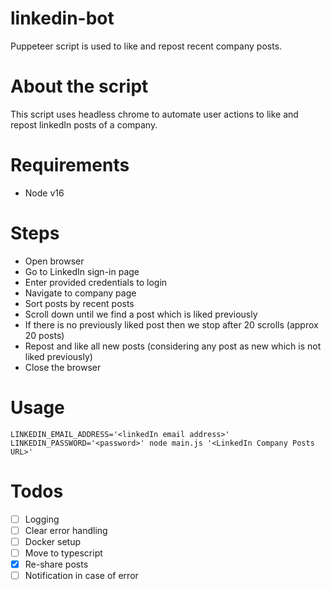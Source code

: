 # linkedin-bot
Puppeteer script is used to like and repost recent company posts.

# About the script
This script uses headless chrome to automate user actions to like and repost linkedIn posts of a company.

# Requirements

- Node v16

# Steps

- Open browser
- Go to LinkedIn sign-in page
- Enter provided credentials to login
- Navigate to company page
- Sort posts by recent posts
- Scroll down until we find a post which is liked previously
- If there is no previously liked post then we stop after 20 scrolls (approx 20 posts)
- Repost and like all new posts (considering any post as new which is not liked previously)
- Close the browser

# Usage

```
LINKEDIN_EMAIL_ADDRESS='<linkedIn email address>' LINKEDIN_PASSWORD='<password>' node main.js '<LinkedIn Company Posts URL>'
```

# Todos

- [ ] Logging
- [ ] Clear error handling
- [ ] Docker setup
- [ ] Move to typescript
- [x] Re-share posts
- [ ] Notification in case of error